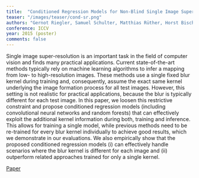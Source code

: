 ```yaml
---
title:  "Conditioned Regression Models for Non-Blind Single Image Super-Resolution"
teaser: "/images/teaser/cond-sr.png"
authors: "Gernot Riegler, Samuel Schulter, Matthias Rüther, Horst Bischof"
conference: ICCV
year: 2015 (poster)
comments: false
---
```


Single image super-resolution is an important task in the field of computer vision and finds many practical applications. Current state-of-the-art methods typically rely on machine learning algorithms to infer a mapping from low- to high-resolution images. These methods use a single fixed blur kernel during training and, consequently, assume the exact same kernel underlying the image formation process for all test images. However, this setting is not realistic for practical applications, because the blur is typically different for each test image. In this paper, we loosen this restrictive constraint and propose conditioned regression models (including convolutional neural networks and random forests) that can effectively exploit the additional kernel information during both, training and inference. This allows for training a single model, while previous methods need to be re-trained for every blur kernel individually to achieve good results, which we demonstrate in our evaluations. We also empirically show that the proposed conditioned regression models (i) can effectively handle scenarios where the blur kernel is different for each image and (ii) outperform related approaches trained for only a single kernel.

[Paper](/papers/cond-sr.pdf)
